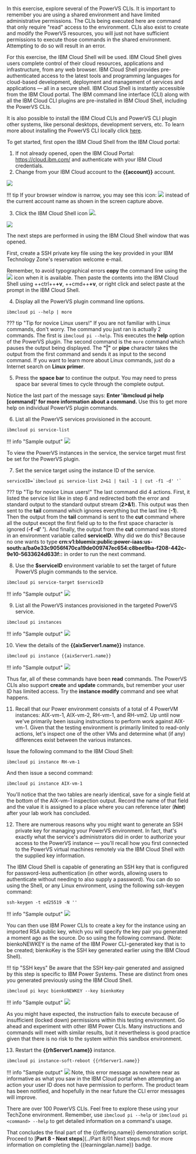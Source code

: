 In this exercise, explore several of the PowerVS CLIs. It is important to remember you are using a shared environment and have limited administrative permissions. The CLIs being executed here are command that only require "read" access to the environment. CLIs also exist to create and modify the PowerVS resources, you will just not have sufficient permissions to execute those commands in the shared environment. Attempting to do so will result in an error.

For this exercise, the IBM Cloud Shell will be used. IBM Cloud Shell gives users complete control of their cloud resources, applications and infrastructure, from any web browser. IBM Cloud Shell provides pre-authenticated access to the latest tools and programming languages for cloud-based development, deployment and management of services and applications — all in a secure shell. IBM Cloud Shell is instantly accessible from the IBM Cloud portal. The IBM command line interface (CLI) along with all the IBM Cloud CLI plugins are pre-installed in IBM Cloud Shell, including the PowerVS CLIs.

It is also possible to install the IBM Cloud CLIs and PowerVS CLI plugin other systems, like personal desktops, development servers, etc. To learn more about installing the PowerVS CLI locally click <a href="https://cloud.ibm.com/docs/power-iaas-cli-plugin?topic=power-iaas-cli-plugin-power-iaas-cli-reference" target="_blank">here</a>.

To get started, first open the IBM Cloud Shell from the IBM Cloud portal:

1. If not already opened, open the IBM Cloud Portal: <a href="https://cloud.ibm.com/" target="_blank">https://cloud.ibm.com/</a> and authenticate with your IBM Cloud credentials.
2. Change from your IBM Cloud account to the **{{account}}** account.

![](_attachments/SwitchAccounts-final.gif)

!!! tip
    If your browser window is narrow, you may see this icon: ![](_attachments/SwitchAccountsIcon.png) instead of the current account name as shown in the screen capture above.

3. Click the IBM Cloud Shell icon ![](_attachments/CloudShellIcon.png).

![](_attachments/StartCloudShell.png)

The next steps are performed in using the IBM Cloud Shell window that was opened.

First, create a SSH private key file using the key provided in your IBM Technology Zone's reservation welcome e-mail.

Remember, to avoid typographical errors **copy** the command line using the ![](_attachments/CopyToClipboard.png) icon when it is available. Then paste the contents into the IBM Cloud Shell using ++ctrl++**+v**, ++cmd++**+v**, or right click and select paste at the prompt in the IBM Cloud Shell.

4. Display all the PowerVS plugin command line options.

```
ibmcloud pi --help | more
```
??? tip "Tip for novice Linux users!"
    If you are not familiar with Linux commands, don't worry. The command you just ran is actually 2 commands. The first is ```ibmcloud pi --help```. This executes the **help** option of the PowerVS plugin. The second command is the ```more``` command which pauses the output being displayed. The **"|"** or **pipe** character takes the output from the first command and sends it as input to the second command. If you want to learn more about Linux commands, just do a Internet search on **Linux primer**.

5. Press the **space bar** to continue the output. You may need to press space bar several times to cycle through the complete output.

Notice the last part of the message says: **Enter 'ibmcloud pi help [command]' for more information about a command.** Use this to get more help on individual PowerVS plugin commands.

6. List all the PowerVS services provisioned in the account.

```
ibmcloud pi service-list
```

!!! info "Sample output"
    ![](_attachments/service-list.png)

To view the PowerVS instances in the service, the service target must first be set for the PowerVS plugin.

7. Set the service target using the instance ID of the service.

```
serviceID=`ibmcloud pi service-list 2>&1 | tail -1 | cut -f1 -d' '`
```

??? tip "Tip for novice Linux users!"
    The last command did 4 actions. First, it listed the service list like in step 6 and redirected both the error and standard output to the standard output stream (**2>&1**). This output was then sent to the **tail** command which ignores everything but the last line (**-1**). Then the output from the **tail** command is sent to the **cut** command where all the output except the first field up to to the first space character is ignored (**-f -d' '**). And finally, the output from the **cut** command was stored in an environment variable called **serviceID**. Why did we do this? Because no one wants to type **crn:v1:bluemix:public:power-iaas:us-south:a/ba0e33c9056f470ca19de009747ec654:c8bee9ba-f208-442c-9e10-5633624d633f::** in order to run the next command.

8. Use the **$serviceID** environment variable to set the target of future PowerVS plugin commands to the service.

```
ibmcloud pi service-target $serviceID
```

!!! info "Sample output"
    ![](_attachments/service-target.png)

9. List all the PowerVS instances provisioned in the targeted PowerVS service.

```
ibmcloud pi instances
```

!!! info "Sample output"
    ![](_attachments/instances.png)

10. View the details of the **{{aixServer1.name}}** instance.

```
ibmcloud pi instance {{aixServer1.name}}
```

!!! info "Sample output"
    ![](_attachments/part7_step10.png)

Thus far, all of these commands have been **read** commands. The PowerVS CLIs also support **create** and **update** commands, but remember your user ID has limited access. Try the **instance modify** command and see what happens.


11. Recall that our Power environment consists of a total of 4 PowerVM instances: AIX-vm-1, AIX-vm-2, RH-vm-1, and RH-vm2. Up until now we've primarily been issuing instructions to perform work against AIX-vm-1. Given that the testing environment is primarily limited to read-only actions, let's inspect one of the other VMs and determine what (if any) differences exist between the various instances.

Issue the following command to the IBM Cloud Shell:
```
ibmcloud pi instance RH-vm-1
```

And then issue a second command:
```
ibmcloud pi instance AIX-vm-1
```

You'll notice that the two tables are nearly identical, save for a single field at the bottom of the AIX-vm-1 inspection output. Record the name of that field and the value it is assigned to a place where you can reference later (_**hint**_) after your lab work has concluded.


12. There are numerous reasons why you might want to generate an SSH private key for managing your PowerVS environment. In fact, that's exactly what the service's administrators did in order to authorize your access to the PowerVS instance — you'll recall how you first connected to the PowerVS virtual machines remotely via the IBM Cloud Shell with the supplied key information.

The IBM Cloud Shell is capable of generating an SSH key that is configured for password-less authentication (in other words, allowing users to authenticate without needing to also supply a password). You can do so using the Shell, or any Linux environment, using the following ssh-keygen command:

```
ssh-keygen -t ed25519 -N ''
```

!!! info "Sample output"
    ![](_attachments/part7_step12.png)

You can then use IBM Power CLIs to create a key for the instance using an imported RSA public key, which you will specify the key pair you generated a moment ago as the source. Do so using the following command. (Note: bienkoNEWKEY is the name of the IBM Power CLI-generated key that is to be created; bienkoKey is the SSH key generated earlier using the IBM Cloud Shell).

!!! tip "SSH keys"
    Be aware that the SSH key-pair generated and assigned by this step is specific to IBM Power Systems. These are distinct from ones you generated previously using the IBM Cloud Shell.

```
ibmcloud pi keyc bienkoNEWKEY --key bienkoKey
```

!!! info "Sample output"
    ![](_attachments/part7_step12b.png)

As you might have expected, the instruction fails to execute because of insufficient (locked down) permissions within this testing environment. Go ahead and experiment with other IBM Power CLIs. Many instructions and commands will meet with similar results, but it nevertheless is good practice given that there is no risk to the system within this sandbox environment.


13. Restart the **{{rhServer1.name}}** instance.

```
ibmcloud pi instance-soft-reboot {{rhServer1.name}}
```

!!! info "Sample output"
    ![](_attachments/instance-soft-reboot.png)
    Note, this error message as nowhere near as informative as what you saw in the IBM Cloud portal when attempting an action your user ID does not have permission to perform. The product team has been notified, and hopefully in the near future the CLI error messages will improve.

There are over 100 PowerVS CLIs. Feel free to explore these using your TechZone environment. Remember, use ```ibmcloud pi --help``` or ```ibmcloud pi <command> --help``` to get detailed information on a command's usage.

That concludes the final part of the {{offering.name}} demonstration script. Proceed to [**Part 8 - Next steps**](../Part 8/01 Next steps.md) for more information on completing the {{learningplan.name}} badge.
